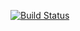 [![Build Status](https://travis-ci.org/meripepanashvili/mpepanashvili-maven-ci.svg?branch=master)](https://travis-ci.org/meripepanashvili/mpepanashvili-maven-ci)
